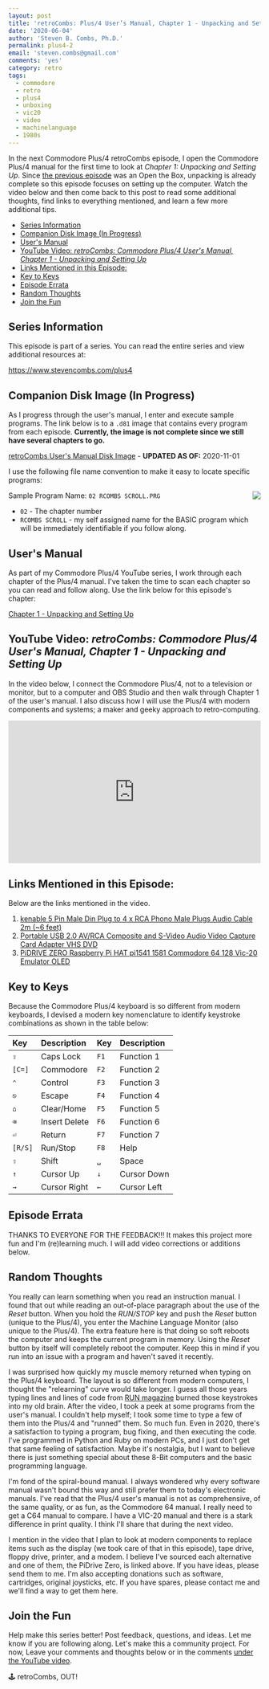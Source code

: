```yaml
---
layout: post
title: 'retroCombs: Plus/4 User’s Manual, Chapter 1 - Unpacking and Setting Up'
date: '2020-06-04'
author: 'Steven B. Combs, Ph.D.'
permalink: plus4-2
email: 'steven.combs@gmail.com'
comments: 'yes'
category: retro
tags:
  - commodore
  - retro
  - plus4
  - unboxing
  - vic20
  - video
  - machinelanguage
  - 1980s
---
```


In the next Commodore Plus/4 retroCombs episode, I open the Commodore Plus/4 manual for the first time to look at _Chapter 1: Unpacking and Setting Up_. Since [the previous episode](https://youtu.be/_faxuAlFHII) was an Open the Box, unpacking is already complete so this episode focuses on setting up the computer. Watch the video below and then come back to this post to read some additional thoughts, find links to everything mentioned, and learn a few more additional tips.

<!-- TOC -->

- [Series Information](#series-information)
- [Companion Disk Image (In Progress)](#companion-disk-image-in-progress)
- [User's Manual](#users-manual)
- [YouTube Video: _retroCombs: Commodore Plus/4 User's Manual, Chapter 1 - Unpacking and Setting Up_](#youtube-video-_retrocombs-commodore-plus4-users-manual-chapter-1---unpacking-and-setting-up_)
- [Links Mentioned in this Episode:](#links-mentioned-in-this-episode)
- [Key to Keys](#key-to-keys)
- [Episode Errata](#episode-errata)
- [Random Thoughts](#random-thoughts)
- [Join the Fun](#join-the-fun)

<!-- /TOC -->

## Series Information

This episode is part of a series. You can read the entire series and view additional resources at:

<https://www.stevencombs.com/plus4>

## Companion Disk Image (In Progress)

As I progress through the user's manual, I enter and execute sample programs. The link below is to a `.d81` image that contains every program from each episode. **Currently, the image is not complete since we still have several chapters to go.**

[retroCombs User's Manual Disk Image](/plus4/plus4-users-manual.d81) - **UPDATED AS OF:** 2020-11-01

I use the following file name convention to make it easy to locate specific programs:

<img src="/images/design/floppy-disk-small.png" align="right">Sample Program Name: `02 RCOMBS SCROLL.PRG`

* `02` - The chapter number
* `RCOMBS SCROLL` - my self assigned name for the BASIC program which will be immediately identifiable if you follow along.

## User's Manual

As part of my Commodore Plus/4 YouTube series, I work through each chapter of the Plus/4 manual. I've taken the time to scan each chapter so you can read and follow along. Use the link below for this episode's chapter:

[Chapter 1 - Unpacking and Setting Up](/plus4/users-manual/p4um-chapter-1.pdf)

## YouTube Video: _retroCombs: Commodore Plus/4 User's Manual, Chapter 1 - Unpacking and Setting Up_

In the video below, I connect the Commodore Plus/4, not to a television or monitor, but to a computer and OBS Studio and then walk through Chapter 1 of the user's manual. I also discuss how I will use the Plus/4 with modern components and systems; a maker and geeky approach to retro-computing.

<div style="position:relative;padding-top:56.25%;"><p><iframe src="https://www.youtube.com/embed/fstxGJwj7jg" frameborder="0" allowfullscreen="true" mozallowfullscreen="true" webkitallowfullscreen="true" style="position:absolute;top:0;left:0;width:100%;height:100%;"></iframe></p></div>

## Links Mentioned in this Episode:

Below are the links mentioned in the video.

1. [kenable 5 Pin Male Din Plug to 4 x RCA Phono Male Plugs Audio Cable 2m (~6 feet)](https://amzn.to/3cvSq9t)
2. [Portable USB 2.0 AV/RCA Composite and S-Video Audio Video Capture Card Adapter VHS DVD](https://amzn.to/2Y0yKW3)
3. [PiDRIVE ZERO Raspberry Pi HAT pi1541 1581 Commodore 64 128 Vic-20 Emulator OLED](https://www.ebay.com/itm/PiDRIVE-ZERO-Raspberry-Pi-HAT-pi1541-1581-Commodore-64-128-Vic-20-Emulator-OLED/333491606262?ssPageName=STRK%3AMEBIDX%3AIT&_trksid=p2060353.m2749.l2649)

## Key to Keys

Because the Commodore Plus/4 keyboard is so different from modern keyboards, I devised a modern key nomenclature to identify keystroke combinations as shown in the table below:

| Key     | Description   | Key  | Description |
|:--------|:--------------|:-----|:------------|
| `⇪`     | Caps Lock     | `F1` | Function 1  |
| `[C=]`  | Commodore     | `F2` | Function 2  |
| `⌃`     | Control       | `F3` | Function 3  |
| `⎋`     | Escape        | `F4` | Function 4  |
| `⌂`     | Clear/Home    | `F5` | Function 5  |
| `⌫`     | Insert Delete | `F6` | Function 6  |
| `⏎`     | Return        | `F7` | Function 7  |
| `[R/S]` | Run/Stop      | `F8` | Help        |
| `⇧`     | Shift         | `␣`  | Space       |
| `↑`     | Cursor Up     | `↓`  | Cursor Down |
| `→`     | Cursor Right  | `←`  | Cursor Left |

## Episode Errata

THANKS TO EVERYONE FOR THE FEEDBACK!!! It makes this project more fun and I'm (re)learning  much. I will add video corrections or additions below.

## Random Thoughts

You really can learn something when you read an instruction manual. I found that out while reading an out-of-place paragraph about the use of the _Reset_ button. When you hold the _RUN/STOP_ key and push the _Reset_ button (unique to the Plus/4), you enter the Machine Language Monitor (also unique to the Plus/4). The extra feature here is that doing so soft reboots the computer and keeps the current program in memory. Using the _Reset_ button by itself will completely reboot the computer. Keep this in mind if you run into an issue with a program and haven't saved it recently.

I was surprised how quickly my muscle memory returned when typing on the Plus/4 keyboard. The layout is so different from modern computers, I thought the "relearning" curve would take longer. I guess all those years typing lines and lines of code from [RUN magazine](https://en.wikipedia.org/wiki/Run_(magazine)) burned those keystrokes into my old brain. After the video, I took a peek at some programs from the user's manual. I couldn't help myself; I took some time to type a few of them into the Plus/4 and "runned" them. So much fun. Even in 2020, there's a satisfaction to typing a program, bug fixing, and then executing the code. I've programmed in Python and Ruby on modern PCs, and I just don't get that same feeling of satisfaction. Maybe it's nostalgia, but I want to believe there is just something special about these 8-Bit computers and the basic programming language.

I'm fond of the spiral-bound manual. I always wondered why every software manual wasn't bound this way and still prefer them to today's electronic manuals. I've read that the Plus/4 user's manual is not as comprehensive, of the same quality, or as fun, as the Commodore 64 manual. I really need to get a C64 manual to compare. I have a VIC-20 manual and there is a stark difference in print quality. I think I'll share that during the next video.

I mention in the video that I plan to look at modern components to replace items such as the display (we took care of that in this episode), tape drive, floppy drive, printer, and a modem. I believe I've sourced each alternative and one of them, the PiDrive Zero, is linked above. If you have ideas, please send them to me. I'm also accepting donations such as software, cartridges, original joysticks, etc. If you have spares, please contact me and we'll find a way to get them here.

## Join the Fun

Help make this series better! Post feedback, questions, and ideas. Let me know if you are following along. Let's make this a community project. For now, Leave your comments and thoughts below or in the comments [under the YouTube video](https://youtu.be/fstxGJwj7jg).

🕹️ retroCombs, OUT!
